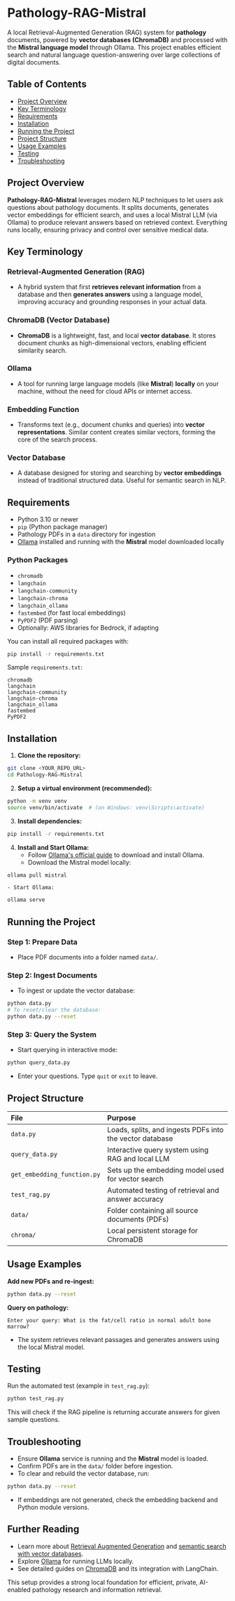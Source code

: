 

# Pathology-RAG-Mistral

A local Retrieval-Augmented Generation (RAG) system for **pathology** documents, powered by **vector databases (ChromaDB)** and processed with the **Mistral language model** through Ollama. This project enables efficient search and natural language question-answering over large collections of digital documents.

## Table of Contents

- [Project Overview](#project-overview)
- [Key Terminology](#key-terminology)
- [Requirements](#requirements)
- [Installation](#installation)
- [Running the Project](#running-the-project)
- [Project Structure](#project-structure)
- [Usage Examples](#usage-examples)
- [Testing](#testing)
- [Troubleshooting](#troubleshooting)


## Project Overview

**Pathology-RAG-Mistral** leverages modern NLP techniques to let users ask questions about pathology documents. It splits documents, generates vector embeddings for efficient search, and uses a local Mistral LLM (via Ollama) to produce relevant answers based on retrieved context. Everything runs locally, ensuring privacy and control over sensitive medical data.

## Key Terminology

### Retrieval-Augmented Generation (RAG)

- A hybrid system that first **retrieves relevant information** from a database and then **generates answers** using a language model, improving accuracy and grounding responses in your actual data.


### ChromaDB (Vector Database)

- **ChromaDB** is a lightweight, fast, and local **vector database**. It stores document chunks as high-dimensional vectors, enabling efficient similarity search.


### Ollama

- A tool for running large language models (like **Mistral**) **locally** on your machine, without the need for cloud APIs or internet access.


### Embedding Function

- Transforms text (e.g., document chunks and queries) into **vector representations**. Similar content creates similar vectors, forming the core of the search process.


### Vector Database

- A database designed for storing and searching by **vector embeddings** instead of traditional structured data. Useful for semantic search in NLP.


## Requirements

- Python 3.10 or newer
- `pip` (Python package manager)
- Pathology PDFs in a `data` directory for ingestion
- [Ollama](https://ollama.com/) installed and running with the **Mistral** model downloaded locally


### Python Packages

- `chromadb`
- `langchain`
- `langchain-community`
- `langchain-chroma`
- `langchain_ollama`
- `fastembed` (for fast local embeddings)
- `PyPDF2` (PDF parsing)
- Optionally: AWS libraries for Bedrock, if adapting

You can install all required packages with:

```bash
pip install -r requirements.txt
```

Sample `requirements.txt`:

```
chromadb
langchain
langchain-community
langchain-chroma
langchain_ollama
fastembed
PyPDF2
```


## Installation

1. **Clone the repository:**

```bash
git clone <YOUR_REPO_URL>
cd Pathology-RAG-Mistral
```

2. **Setup a virtual environment (recommended):**

```bash
python -m venv venv
source venv/bin/activate  # (on Windows: venv\Scripts\activate)
```

3. **Install dependencies:**

```bash
pip install -r requirements.txt
```

4. **Install and Start Ollama:**
    - Follow [Ollama's official guide](https://ollama.com/) to download and install Ollama.
    - Download the Mistral model locally:

```bash
ollama pull mistral
```

    - Start Ollama:

```bash
ollama serve
```


## Running the Project

### Step 1: Prepare Data

- Place PDF documents into a folder named `data/`.


### Step 2: Ingest Documents

- To ingest or update the vector database:

```bash
python data.py
# To reset/clear the database:
python data.py --reset
```


### Step 3: Query the System

- Start querying in interactive mode:

```bash
python query_data.py
```

- Enter your questions. Type `quit` or `exit` to leave.


## Project Structure

| File | Purpose |
| :-- | :-- |
| `data.py` | Loads, splits, and ingests PDFs into the vector database |
| `query_data.py` | Interactive query system using RAG and local LLM |
| `get_embedding_function.py` | Sets up the embedding model used for vector search |
| `test_rag.py` | Automated testing of retrieval and answer accuracy |
| `data/` | Folder containing all source documents (PDFs) |
| `chroma/` | Local persistent storage for ChromaDB |

## Usage Examples

**Add new PDFs and re-ingest:**

```bash
python data.py --reset
```

**Query on pathology:**

```
Enter your query: What is the fat/cell ratio in normal adult bone marrow?
```

- The system retrieves relevant passages and generates answers using the local Mistral model.


## Testing

Run the automated test (example in `test_rag.py`):

```bash
python test_rag.py
```

This will check if the RAG pipeline is returning accurate answers for given sample questions.

## Troubleshooting

- Ensure **Ollama** service is running and the **Mistral** model is loaded.
- Confirm PDFs are in the `data/` folder before ingestion.
- To clear and rebuild the vector database, run:

```bash
python data.py --reset
```

- If embeddings are not generated, check the embedding backend and Python module versions.


## Further Reading

- Learn more about [Retrieval Augmented Generation](https://www.pinecone.io/learn/retrieval-augmented-generation/) and [semantic search with vector databases](https://docs.trychroma.com/).
- Explore [Ollama](https://ollama.com/) for running LLMs locally.
- See detailed guides on [ChromaDB](https://docs.trychroma.com/) and its integration with LangChain.

This setup provides a strong local foundation for efficient, private, AI-enabled pathology research and information retrieval.



[^1]: data.py

[^2]: get_embedding_function.py

[^3]: query_data.py

[^4]: test_rag.py

